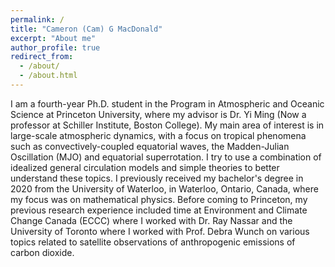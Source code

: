 ```yaml
---
permalink: /
title: "Cameron (Cam) G MacDonald"
excerpt: "About me"
author_profile: true
redirect_from: 
  - /about/
  - /about.html
---
```


I am a fourth-year Ph.D. student in the Program in Atmospheric and Oceanic Science at Princeton University, where my advisor is Dr. Yi Ming (Now a professor at Schiller Institute, Boston College). My main area of interest is in large-scale atmospheric dynamics, with a focus on tropical phenomena such as convectively-coupled equatorial waves, the Madden-Julian Oscillation (MJO) and equatorial superrotation. I try to use a combination of idealized general circulation models and simple theories to better understand these topics. I previously received my bachelor's degree in 2020 from the University of Waterloo, in Waterloo, Ontario, Canada, where my focus was on mathematical physics. Before coming to Princeton, my previous research experience included time at Environment and Climate Change Canada (ECCC) where I worked with Dr. Ray Nassar and the University of Toronto where I worked with Prof. Debra Wunch on various topics related to satellite observations of anthropogenic emissions of carbon dioxide. 
